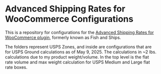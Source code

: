 # Advanced Shipping Rates for WooCommerce Configurations

This is a repository for configurations for the [Advanced Shipping Rates for WooCommerce plugin](https://www.wp-centrics.com/advanced-shipping-rates-woocommerce-free-vs-pro/), formerly known as Fish and Ships.

The folders represent USPS Zones, and inside are configurations that are for USPS Ground calculations as of May 9, 2025. The calculations in ~2 lbs. calculations due to my product weight/volume.
In the top level is the flat rate volume and max weight calculation for USPS Medium and Large flat rate boxes.
